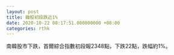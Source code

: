 ```yaml
---
layout: post
title: 韓股初段跌近1%
date: 2020-10-22 08:17:51.000000000 +08:00
categories: rthk
---
```


南韓股市下跌，首爾綜合指數初段報2348點，下跌22點，跌幅約1%。
